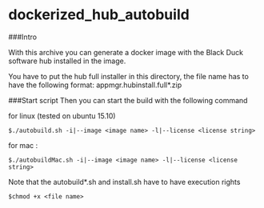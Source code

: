 # dockerized_hub_autobuild


###Intro

With this archive you can generate a docker image with the Black Duck software hub installed in the image.

You have to put the hub full installer in this directory, the file name has to have the following format:
appmgr.hubinstall.full*.zip


###Start script
Then you can start the build with the following command

for linux (tested on ubuntu 15.10)
```console
$./autobuild.sh -i|--image <image name> -l|--license <license string>
``` 

for mac :
```console
$./autobuildMac.sh -i|--image <image name> -l|--license <license string>
``` 
Note that the autobuild*.sh and install.sh have to have execution rights
```console
$chmod +x <file name>
```
